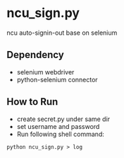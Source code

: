# ncu_sign.py
ncu auto-signin-out base on selenium

## Dependency ##
  * selenium webdriver
  * python-selenium connector

## How to Run ##
  * create secret.py under same dir
  * set username and password
  * Run following shell command:
```shell
python ncu_sign.py > log
```
